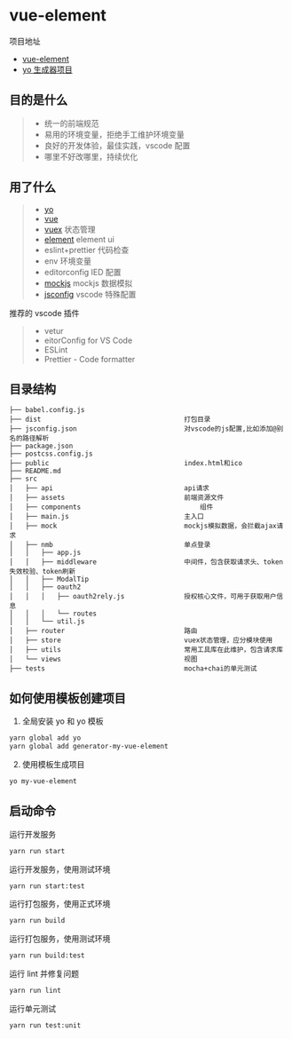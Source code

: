 # vue-element

项目地址

- [vue-element](http://wh-git.mingyuanyun.com/it/vue-element)
- [yo 生成器项目](http://wh-git.mingyuanyun.com/it/generator-vue-element)

## 目的是什么

> - 统一的前端规范
> - 易用的环境变量，拒绝手工维护环境变量
> - 良好的开发体验，最佳实践，vscode 配置
> - 哪里不好改哪里，持续优化

## 用了什么

> - [yo](http://yeoman.io/authoring/index.html)
> - [vue](https://cn.vuejs.org/)
> - [vuex](https://vuex.vuejs.org/zh/) 状态管理
> - [element](http://element-cn.eleme.io/#/zh-CN) element ui
> - eslint+prettier 代码检查
> - env 环境变量
> - editorconfig IED 配置
> - [mockjs](http://mockjs.com/) mockjs 数据模拟
> - [jsconfig](https://code.visualstudio.com/docs/languages/jsconfig) vscode 特殊配置

推荐的 vscode 插件

> - vetur
> - eitorConfig for VS Code
> - ESLint
> - Prettier - Code formatter

## 目录结构

```
├── babel.config.js
├── dist                                    打包目录
├── jsconfig.json                           对vscode的js配置,比如添加@别名的路径解析
├── package.json
├── postcss.config.js
├── public                                  index.html和ico
├── README.md
├── src
│   ├── api                                 api请求
│   ├── assets                              前端资源文件
│   ├── components                              组件
│   ├── main.js                             主入口
│   ├── mock                                mockjs模拟数据，会拦截ajax请求
│   ├── nmb                                 单点登录
│   │   ├── app.js
│   │   ├── middleware                      中间件，包含获取请求头、token失效校验、token刷新
│   │   ├── ModalTip
│   │   ├── oauth2
│   │   │   ├── oauth2rely.js               授权核心文件，可用于获取用户信息
│   │   │   └── routes
│   │   └── util.js
│   ├── router                              路由
│   ├── store                               vuex状态管理，应分模块使用
│   ├── utils                               常用工具库在此维护，包含请求库
│   └── views                               视图
├── tests                                   mocha+chai的单元测试
```

## 如何使用模板创建项目

1. 全局安装 yo 和 yo 模板

```bash
yarn global add yo
yarn global add generator-my-vue-element
```

2. 使用模板生成项目

```bash
yo my-vue-element
```

## 启动命令

运行开发服务

```bash
yarn run start
```

运行开发服务，使用测试环境

```bash
yarn run start:test
```

运行打包服务，使用正式环境

```bash
yarn run build
```

运行打包服务，使用测试环境

```bash
yarn run build:test
```

运行 lint 并修复问题

```bash
yarn run lint
```

运行单元测试

```bash
yarn run test:unit
```
